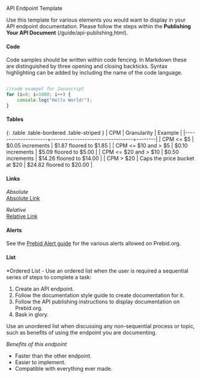 <div class="api-header">API Endpoint Template</div>

Use this template for various elements you would want to display in your API endpoint documentation. Please follow the steps within the **Publishing Your API Document** (/guide/api-publishing,html). 

#### Code

Code samples should be written within code fencing. In Markdown these are distinguished by three opening and closing backticks. Syntax highlighting can be added by including the name of the code language. 

```javascript

//code exampel for Javascript
for (i=0; i<1000; i++) { 
    console.log("Hello World!");
}
```
#### Tables

{: .table .table-bordered .table-striped }
| CPM                 | 	Granularity                  |  Example |
|---------------------+----------------------------------+--------|
| CPM <= $5            | 	$0.05 increments             | $1.87 floored to $1.85 |
| CPM <= $10 and > $5  | 	$0.10 increments             | $5.09 floored to $5.00 |
| CPM <= $20 and > $10 | 	$0.50 increments             | $14.26 floored to $14.00 |
| CPM > $20           | 	Caps the price bucket at $20 | $24.82 floored to $20.00 |

#### Links

*Absolute*  
[Absolute Link](http://www.linkurl.com)

*Relative*  
[Relative Link](/guide/api-template.html)

#### Alerts

See the [Prebid Alert guide](guide/pb-guide-alerts.html) for the various alerts allowed on Prebid.org. 

#### List  

*Ordered List - Use an ordered list when the user is required a sequential series of steps to complete a task: 

1. Create an API endpoint. 
2. Follow the documentation style guide to create documentation for it. 
3. Follow the API publishing instructions to display documentation on Prebid.org.
4. Bask in glory. 

Use an unordered list when discussing any non-sequential process or topic, such as benefits of using the endpoint you are documenting. 

*Benefits of this endpoint*

- Faster than the other endpoint.
- Easier to implement.
- Compatible with everything ever made. 






 